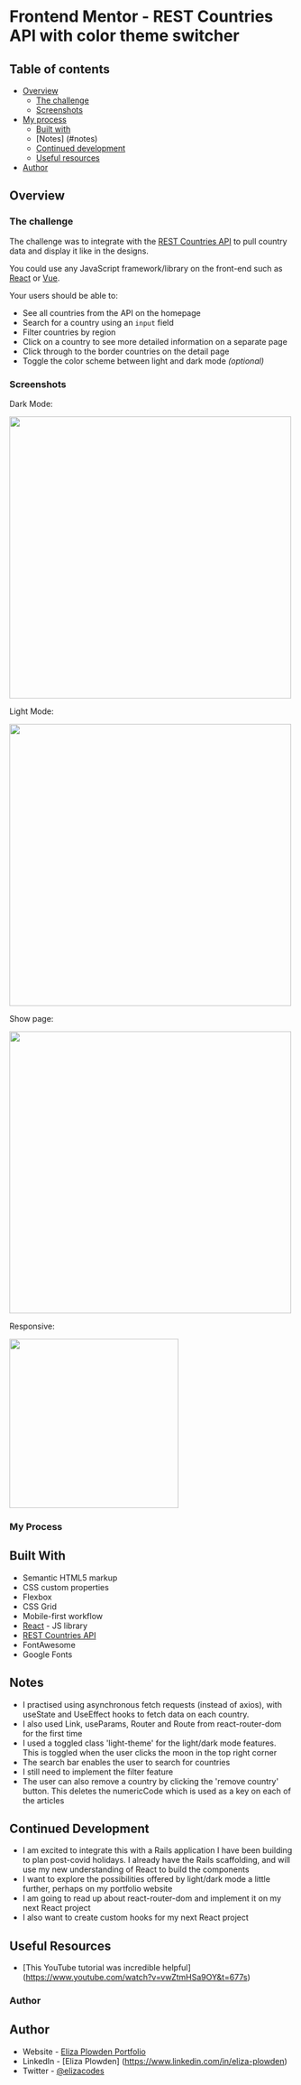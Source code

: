 # Frontend Mentor - REST Countries API with color theme switcher

## Table of contents

- [Overview](#overview)
  - [The challenge](#the-challenge)
  - [Screenshots](#screenshots)
- [My process](#my-process)
  - [Built with](#built-with)
  - [Notes] (#notes)
  - [Continued development](#continued-development)
  - [Useful resources](#useful-resources)
- [Author](#author)

## Overview

### The challenge

The challenge was to integrate with the [REST Countries API](https://restcountries.eu) to pull country data and display it like in the designs.

You could use any JavaScript framework/library on the front-end such as [React](https://reactjs.org) or [Vue](https://vuejs.org). 

Your users should be able to:

- See all countries from the API on the homepage
- Search for a country using an `input` field
- Filter countries by region
- Click on a country to see more detailed information on a separate page
- Click through to the border countries on the detail page
- Toggle the color scheme between light and dark mode *(optional)*

### Screenshots

Dark Mode:

<img src="https://user-images.githubusercontent.com/71760740/119536569-22f75f00-bd81-11eb-8654-b6b6695ce6bd.png" width="500px"/>

Light Mode:

<img src="https://user-images.githubusercontent.com/71760740/119536705-49b59580-bd81-11eb-8042-d141f95b8b21.png" width="500px"/>

Show page:

<img src="https://user-images.githubusercontent.com/71760740/119536823-6356dd00-bd81-11eb-8348-c80f16bc15ac.png" width="500px"/>

Responsive:


<img src="https://user-images.githubusercontent.com/71760740/119536787-5cc86580-bd81-11eb-9656-98cf7c0fbcfb.png" width="300px" />

### My Process

## Built With

- Semantic HTML5 markup
- CSS custom properties
- Flexbox
- CSS Grid
- Mobile-first workflow
- [React](https://reactjs.org/) - JS library
- [REST Countries API](https://restcountries.eu/)
- FontAwesome
- Google Fonts

## Notes

- I practised using asynchronous fetch requests (instead of axios), with useState and UseEffect hooks to fetch data on each country.
- I also used Link, useParams, Router and Route from react-router-dom for the first time
- I used a toggled class 'light-theme' for the light/dark mode features. This is toggled when the user clicks the moon in the top right corner
- The search bar enables the user to search for countries
- I still need to implement the filter feature
- The user can also remove a country by clicking the 'remove country' button. This deletes the numericCode which is used as a key on each of the articles

## Continued Development

- I am excited to integrate this with a Rails application I have been building to plan post-covid holidays. I already have the Rails scaffolding, and will use my new understanding of React to build the components
- I want to explore the possibilities offered by light/dark mode a little further, perhaps on my portfolio website
- I am going to read up about react-router-dom and implement it on my next React project
- I also want to create custom hooks for my next React project

## Useful Resources

- [This YouTube tutorial was incredible helpful] (https://www.youtube.com/watch?v=vwZtmHSa9OY&t=677s)


### Author

## Author

- Website - [Eliza Plowden Portfolio](https://www.notion.so/Eliza-Plowden-Portfolio-a02d17c5c5384dfdb9f9441b67119010)
- LinkedIn - [Eliza Plowden] (https://www.linkedin.com/in/eliza-plowden)
- Twitter - [@elizacodes](https://www.twitter.com/elizacodes)

